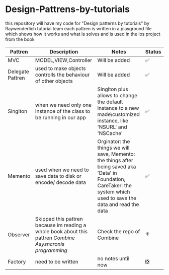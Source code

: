 # Design-Pattrens-by-tutorials
this repository will have my code for "Design patterns by tutorials" by Raywenderlich tutorial team 
each pattren is written in a playground file which shows how it works and what is solves and is used in the ios project from the book

| Pattren | Description | Notes | Status | 
| --- | --- | --- |  --- |
| MVC | MODEL,VIEW,Controller | Will be added | ✅ |
| Delegate Pattren | used to make objects controlls the behaviour of other objects | Will be added | ✅ |
| Singlton | when we need only one instance of the class to be running in our app | Singlton plus allows to change the default instance to a new made\customized instance, like 'NSURL' and 'NSCache' | ✅ |
| Memento | used when we need to save data to disk or encode/ decode data | Orginator: the things we will save, Memento: the things after being saved aka 'Data' in Foundation, CareTaker: the system which used to save the data and read the data | ✅ |
| Observer| Skipped this pattren because im reading a whole book about this pattren *Combine Asysncronis programming* | Check the repo of Combine | ✳️ |
| Factory | need to be written | no notes until now | ❎ |
